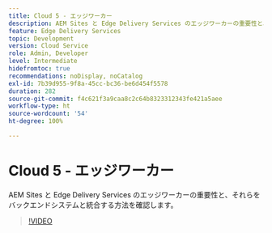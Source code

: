 ```yaml
---
title: Cloud 5 - エッジワーカー
description: AEM Sites と Edge Delivery Services のエッジワーカーの重要性と、それらをバックエンドシステムと統合する方法を確認します。
feature: Edge Delivery Services
topic: Development
version: Cloud Service
role: Admin, Developer
level: Intermediate
hidefromtoc: true
recommendations: noDisplay, noCatalog
exl-id: 7b39d955-9f8a-45cc-bc36-be6d454f5578
duration: 282
source-git-commit: f4c621f3a9caa8c2c64b8323312343fe421a5aee
workflow-type: ht
source-wordcount: '54'
ht-degree: 100%

---
```


# Cloud 5 - エッジワーカー

AEM Sites と Edge Delivery Services のエッジワーカーの重要性と、それらをバックエンドシステムと統合する方法を確認します。

>[!VIDEO](https://video.tv.adobe.com/v/3427589?learn=on)

